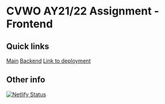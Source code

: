 # CVWO AY21/22 Assignment - Frontend
## Quick links
[Main](https://github.com/heyzec/cvwo-assignment) [Backend](https://github.com/heyzec/cvwo-backend) [Link to deployment](https://heyzec-cvwo.netlify.app/)

## Other info
[![Netlify Status](https://api.netlify.com/api/v1/badges/3fe42e9f-79c3-4fd4-b95d-2b0c31a4235e/deploy-status)](https://app.netlify.com/sites/heyzec-cvwo/deploys)
